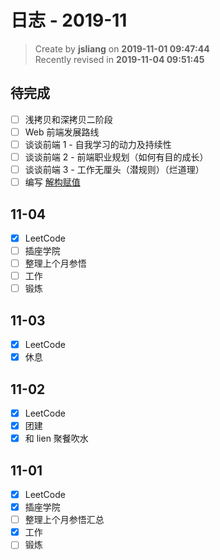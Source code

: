 日志 - 2019-11
===

> Create by **jsliang** on **2019-11-01 09:47:44**  
> Recently revised in **2019-11-04 09:51:45**

## 待完成

* [ ] 浅拷贝和深拷贝二阶段
* [ ] Web 前端发展路线
* [ ] 谈谈前端 1 - 自我学习的动力及持续性
* [ ] 谈谈前端 2 - 前端职业规划（如何有目的成长）
* [ ] 谈谈前端 3 - 工作无厘头（潜规则）（烂道理）
* [ ] 编写 [解构赋值](https://developer.mozilla.org/zh-CN/docs/Web/JavaScript/Reference/Operators/Destructuring_assignment)

## 11-04

* [x] LeetCode
* [ ] 插座学院
* [ ] 整理上个月参悟
* [ ] 工作
* [ ] 锻炼

## 11-03

* [x] LeetCode
* [x] 休息

## 11-02

* [x] LeetCode
* [x] 团建
* [x] 和 lien 聚餐吹水

## 11-01

* [x] LeetCode
* [x] 插座学院
* [ ] 整理上个月参悟汇总
* [x] 工作
* [ ] 锻炼